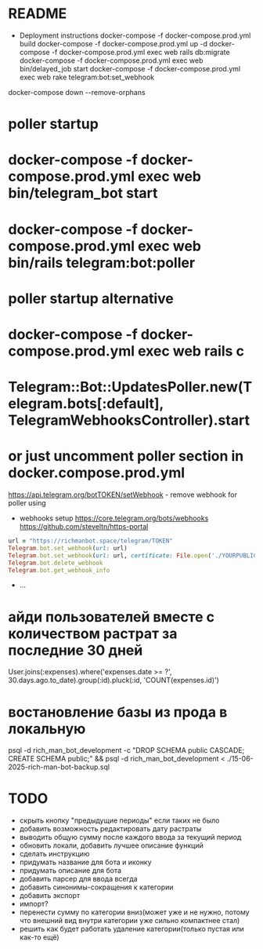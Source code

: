 # README

* Deployment instructions
docker-compose -f docker-compose.prod.yml build
docker-compose -f docker-compose.prod.yml up -d
docker-compose -f docker-compose.prod.yml exec web rails db:migrate
docker-compose -f docker-compose.prod.yml exec web bin/delayed_job start
docker-compose -f docker-compose.prod.yml exec web rake telegram:bot:set_webhook

docker-compose down --remove-orphans 

# poller startup
# docker-compose -f docker-compose.prod.yml exec web bin/telegram_bot start
# docker-compose -f docker-compose.prod.yml exec web bin/rails telegram:bot:poller

# poller startup alternative
# docker-compose -f docker-compose.prod.yml exec web rails c
#   Telegram::Bot::UpdatesPoller.new(Telegram.bots[:default], TelegramWebhooksController).start

# or just uncomment poller section in docker.compose.prod.yml  

https://api.telegram.org/botTOKEN/setWebhook - remove webhook for poller using

* webhooks setup
https://core.telegram.org/bots/webhooks
https://github.com/steveltn/https-portal
```ruby
url = "https://richmanbot.space/telegram/TOKEN"
Telegram.bot.set_webhook(url: url)
Telegram.bot.set_webhook(url: url, certificate: File.open('./YOURPUBLIC.pem'))
Telegram.bot.delete_webhook
Telegram.bot.get_webhook_info
```
* ...

# айди пользователей вместе с количеством растрат за последние 30 дней
User.joins(:expenses).where('expenses.date >= ?', 30.days.ago.to_date).group(:id).pluck(:id, 'COUNT(expenses.id)')

# востановление базы из прода в локальную
psql -d rich_man_bot_development -c "DROP SCHEMA public CASCADE; CREATE SCHEMA public;" && psql -d rich_man_bot_development < ./15-06-2025-rich-man-bot-backup.sql 

# TODO
- скрыть кнопку "предыдущие периоды" если таких не было
- добавить возможность редактировать дату растраты
- выводить общую сумму после каждого ввода за текущий период
- обновить локали, добавить лучшее описание функций
- сделать инструкцию
- придумать название для бота и иконку
- придумать описание для бота
- добавить парсер для ввода всегда
- добавить синонимы-сокращения к категории
- добавить экспорт
- импорт?
- перенести сумму по категории вниз(может уже и не нужно, потому что внешний вид внутри категории уже сильно компактнее стал)
- решить как будет работать удаление категории(только пустая или как-то ещё)